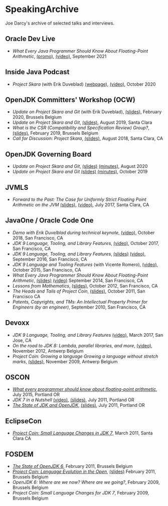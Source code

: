 # SpeakingArchive
Joe Darcy's archive of selected talks and interviews.

## Oracle Dev Live
 * _What Every Java Programmer Should Know About Floating-Point Arithmetic_, [(promo)](https://youtu.be/HVTaQF3jVP0), [(video)](https://youtu.be/ajaHQ9S4uTA), September 2021

## Inside Java Podcast
* _Project Skara_ (with Erik Duveblad) [(webpage)](https://inside.java/2020/10/28/podcast-006/), [(video)](https://youtu.be/_j9fazUaKuc?list=PLX8CzqL3ArzV_hXbRevwzrXSMcGNzhxiZ), October 2020

## OpenJDK Committers' Workshop (OCW)

* _Update on Project Skara and Git_ (with Erik Duveblad), [(slides)](http://cr.openjdk.java.net/~darcy/Presentations/OCW/owc-2020-02-skara-update.pdf), February 2020, Brussels  Belgium
* _Update on Project Skara and Git_, [(slides)](https://cr.openjdk.java.net/~darcy/Presentations/OCW/ocw-2019-08-skara.pdf), August 2019, Santa Clara
* _What is the CSR (Compatibility and Specification Review) Group?_, [(slides)](http://cr.openjdk.java.net/~darcy/Presentations/OCW/ocw-CSR-2019-02.pdf), February 2019, Brussels  Belgium
* _Call for Discussion: Project Skara_, [(slides)](http://cr.openjdk.java.net/~darcy/Presentations/ocw-2018-08-01-skara.pdf), August 2018, Santa Clara, CA

## OpenJDK Governing Board

* _Update on Project Skara and Git_, [(slides)](https://openjdk.java.net/groups/gb/minutes/files/2020-08-11-skara-openjdk-gb-update.pdf) [(minutes)](http://openjdk.java.net/groups/gb/minutes/2020-08-11), August 2020
* _Update on Project Skara and Git_ [(slides)](http://openjdk.java.net/groups/gb/minutes/files/2019-10-10-skara-openjdk-gb-update.pdf) [(minutes)](http://openjdk.java.net/groups/gb/minutes/2019-10-10), October 2019

## JVMLS ##

* _Forward to the Past: The Case for Uniformly Strict Floating Point Arithmetic on the JVM_ [(slides)](http://www.jddarcy.org/Conferences/JVMLS/JVMLS-2017-strict-floating-point.pdf), [(video)](https://www.youtube.com/watch?v=qTKeU_3rhk4), July 2017, Santa Clara, CA

## JavaOne / Oracle Code One ##

* _Demo with Erik Duvelblad during technical keynote_, [(video)](https://youtu.be/nKJbDYRsO0s?t=1274), October 2018, San Francisco, CA
* _JDK 9 Language, Tooling, and Library Features_, [(video)](https://www.youtube.com/watch?v=VrI6rJNO2x4), October 2017, San Francisco, CA
* _JDK 9 Language, Tooling, and Library Features_, [(slides)](https://cdn.app.compendium.com/uploads/user/e7c690e8-6ff9-102a-ac6d-e4aebca50425/f4a5b21d-66fa-4885-92bf-c4e81c06d916/File/e1950f4e52d2b112757b70cf28caa117/j1_2016_jdk9_lang_tools_libs.pdf) [(video)](https://www.youtube.com/watch?v=vKYzmIi_1LM), September 2016, San Francisco, CA
* _JDK 9 Language and Tooling Features_ (with Vicente Romero), [(video)](https://www.youtube.com/watch?v=J4JKByWQHAk), October 2015, San Francisco, CA
* _What Every Java Programmer Should Know About Floating-Point Arithmetic_, [(slides)](https://web.archive.org/web/20150919081325/https://blogs.oracle.com/darcy/resource/JavaOne/J1_2014-floating-point.pdf) [(video)](https://youtu.be/fQ_EtTJHKsM) September 2014, San Francisco, CA
* _Lessons from Mathematics_, [(slides)](https://web.archive.org/web/20130511181400/https://blogs.oracle.com/darcy/resource/JavaOne/J1_2012-MathLessons.pdf), October 2012, San Francisco, CA
* _The Heads and Tails of Project Coin_, [(slides)](https://web.archive.org/web/20111125105120/http://blogs.oracle.com/darcy/resource/JavaOne/J1_2011-ProjectCoin.pdf), October 2011, San Francisco CA
* _Patents, Copyrights, and TMs: An Intellectual Property Primer for Engineers (by an engineer)_, September 2010, San Francisco, CA

## Devoxx ##

* _JDK 9 Language, Tooling, and Library Features_ [(video)](https://www.youtube.com/watch?v=KQiYlWFvc68), March 2017, San Jose, CA
* _On the road to JDK 8: Lambda, parallel libraries, and more_, [(video)](https://youtu.be/mhsH2Yq2fyw), November 2012, Antwerp Belgium
* _Project Coin: Growing a language Growing a language without stretch marks_, [(slides)](https://web.archive.org/web/20091128083247/http://mediacast.sun.com/users/jddarcy/media/Devoxx2009-Project-Coin.pdf), November 2009, Antwerp Belgium

## OSCON ##

* [_What every programmer should know about floating-point arithmetic_](https://web.archive.org/web/20161011165905/https://conferences.oreilly.com/oscon/open-source-2015/public/schedule/detail/42013), July 2015, Portland OR
* _JDK 7 in a Nutshell_ [(video)](https://www.youtube.com/watch?v=7nkB3hxH5po), 
[(slides)](https://web.archive.org/web/20111104035315/http://blogs.oracle.com/darcy/resource/OSCON/oscon2011_JDK7_nutshell.pdf), July 2011, Portland OR
* [_The State of JDK and OpenJDK_](https://web.archive.org/web/20160711233014/http://conferences.oreilly.com/oscon/oscon2011/public/schedule/detail/21184), 
[(slides)](https://web.archive.org/web/20111128082916/http://blogs.oracle.com/darcy/resource/OSCON/oscon2011_OpenJDKState.pdf), July 2011, Portland OR

## EclipseCon ##

* [_Project Coin: Small Language Changes in JDK 7_](https://www.eclipsecon.org/2011/sessions/indexd2fb.html?id=2155), March 2011, Santa Clara CA

## FOSDEM ##

* [_The State of OpenJDK 6_](https://archive.fosdem.org/2011/schedule/event/openjdk.html), February 2011, Brussels Belgium
* [_Project Coin: Language Evolution in the Open_](https://archive.fosdem.org/2011/schedule/event/projectcoin.html), [(slides)](https://wiki.debian.org/Java/DevJam/2011/Fosdem/JavaSpeakers?action=AttachFile&do=get&target=FOSDEM-2011-Project-Coin.pdf) February 2011, Brussels Belgium
* _OpenJDK 6: Where are we now? Where are we going?_, February 2009, Brussels Belgium
* _Project Coin: Small Language Changes for JDK 7_, February 2009, Brussels Belgium
